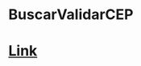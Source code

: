 # BuscarValidarCEP
 
<h1><a href="https://rangel7y.github.io/BuscarValidarCEP" target="_blank">Link</a></h1>
